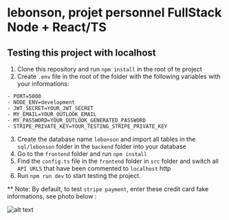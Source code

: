 # lebonson, projet personnel FullStack Node + React/TS

## Testing this project with localhost

  1) Clone this repository and run `npm install` in the root of te project
  2) Create `.env` file in the root of the folder with the following variables with your informations:

    - PORT=5000
    - NODE_ENV=development
    - JWT_SECRET=YOUR_JWT_SECRET
    - MY_EMAIL=YOUR_OUTLOOK_EMAIL
    - MY_PASSWORD=YOUR_OUTLOOK_GENERATED_PASSWORD
    - STRIPE_PRIVATE_KEY=YOUR_TESTING_STRIPE_PRIVATE_KEY

  3) Create the database name `lebonson` and import all tables in the `sql/lebonson` folder in the `backend` folder into your database
  4) Go to the `frontend` folder and run `npm install`
  5) Find the `config.ts` file in the `frontend` folder in `src` folder and switch all `API URLS` that have been commented to `localhost` http
  6) Run `npm run dev` to start testing the project.

  ** Note: By default, to test `stripe payment`, enter these credit card fake informations, see photo below :
     
  ![alt text](https://github.com/btkdevkh/lebonson/blob/main/frontend/assets/img/stripe-testing.png?raw=true)
